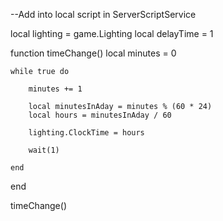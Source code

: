 --Add into local script in  ServerScriptService

local lighting = game.Lighting
local delayTime = 1

function timeChange()
	local minutes = 0

	while true do

		minutes += 1

		local minutesInAday = minutes % (60 * 24)
		local hours = minutesInAday / 60

		lighting.ClockTime = hours

		wait(1)

	end
end

timeChange()
